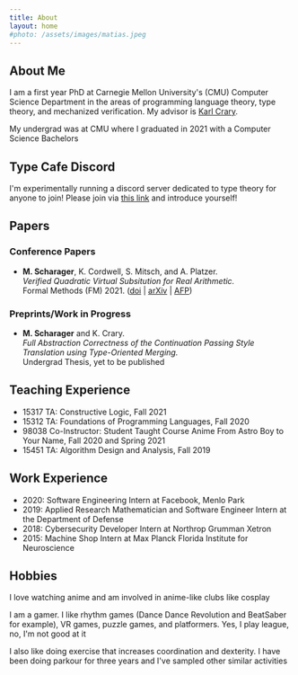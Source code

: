 ```yaml
---
title: About
layout: home
#photo: /assets/images/matias.jpeg
---
```


About Me
--------

I am a first year PhD at Carnegie Mellon University's (CMU) Computer Science Department in the areas of programming language theory, type theory, and mechanized verification. My advisor is [Karl Crary](http://www.cs.cmu.edu/~crary/).

My undergrad was at CMU where I graduated in 2021 with a Computer Science Bachelors

Type Cafe Discord
-----------------

I'm experimentally running a discord server dedicated to type theory for anyone to join! Please join via [this link](https://discord.gg/MphYSdC3nx) and introduce yourself!

Papers
------
### Conference Papers

- **M. Scharager**, K. Cordwell, S. Mitsch, and A. Platzer.  
_Verified Quadratic Virtual Subsitution for Real Arithmetic._  
Formal Methods (FM) 2021. ([doi](https://link.springer.com/chapter/10.1007%2F978-3-030-90870-6_11) | [arXiv](https://arxiv.org/pdf/2105.14183.pdf) | [AFP](https://www.isa-afp.org/entries/Virtual_Substitution.html))


### Preprints/Work in Progress

- **M. Scharager** and K. Crary.  
_Full Abstraction Correctness of the Continuation Passing Style Translation using Type-Oriented Merging._  
Undergrad Thesis, yet to be published

Teaching Experience
-------------------
- 15317 TA: Constructive Logic, Fall 2021
- 15312 TA: Foundations of Programming Languages, Fall 2020
- 98038 Co-Instructor: Student Taught Course Anime From Astro Boy to Your Name, Fall 2020 and Spring 2021
- 15451 TA: Algorithm Design and Analysis, Fall 2019

Work Experience
---------------

- 2020: Software Engineering Intern at Facebook, Menlo Park
- 2019: Applied Research Mathematician and Software Engineer Intern at the Department of Defense
- 2018: Cybersecurity Developer Intern at Northrop Grumman Xetron
- 2015: Machine Shop Intern at Max Planck Florida Institute for Neuroscience

Hobbies
-------
I love watching anime and am involved in anime-like clubs like cosplay

I am a gamer. I like rhythm games (Dance Dance Revolution and BeatSaber for example), VR games, puzzle games, and platformers. Yes, I play league, no, I'm not good at it

I also like doing exercise that increases coordination and dexterity. I have been doing parkour for three years and I've sampled other similar activities